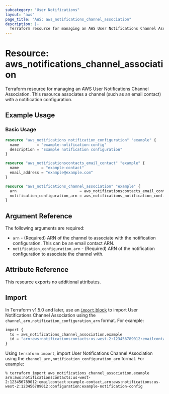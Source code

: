 ```yaml
---
subcategory: "User Notifications"
layout: "aws"
page_title: "AWS: aws_notifications_channel_association"
description: |-
  Terraform resource for managing an AWS User Notifications Channel Association.
---
```

# Resource: aws_notifications_channel_association

Terraform resource for managing an AWS User Notifications Channel Association. This resource associates a channel (such as an email contact) with a notification configuration.

## Example Usage

### Basic Usage

```terraform
resource "aws_notifications_notification_configuration" "example" {
  name        = "example-notification-config"
  description = "Example notification configuration"
}

resource "aws_notificationscontacts_email_contact" "example" {
  name          = "example-contact"
  email_address = "example@example.com"
}

resource "aws_notifications_channel_association" "example" {
  arn                            = aws_notificationscontacts_email_contact.example.arn
  notification_configuration_arn = aws_notifications_notification_configuration.example.arn
}
```

## Argument Reference

The following arguments are required:

* `arn` - (Required) ARN of the channel to associate with the notification configuration. This can be an email contact ARN.
* `notification_configuration_arn` - (Required) ARN of the notification configuration to associate the channel with.

## Attribute Reference

This resource exports no additional attributes.

## Import

In Terraform v1.5.0 and later, use an [`import` block](https://developer.hashicorp.com/terraform/language/import) to import User Notifications Channel Association using the `channel_arn,notification_configuration_arn` format. For example:

```terraform
import {
  to = aws_notifications_channel_association.example
  id = "arn:aws:notificationscontacts:us-west-2:123456789012:emailcontact:example-contact,arn:aws:notifications:us-west-2:123456789012:configuration:example-notification-config"
}
```

Using `terraform import`, import User Notifications Channel Association using the `channel_arn,notification_configuration_arn` format. For example:

```console
% terraform import aws_notifications_channel_association.example arn:aws:notificationscontacts:us-west-2:123456789012:emailcontact:example-contact,arn:aws:notifications:us-west-2:123456789012:configuration:example-notification-config
```
